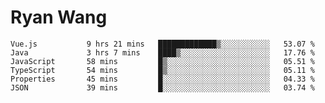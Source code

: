 # Ryan Wang

<!--START_SECTION:waka-->

```text
Vue.js           9 hrs 21 mins   █████████████▒░░░░░░░░░░░   53.07 %
Java             3 hrs 7 mins    ████▒░░░░░░░░░░░░░░░░░░░░   17.76 %
JavaScript       58 mins         █▒░░░░░░░░░░░░░░░░░░░░░░░   05.51 %
TypeScript       54 mins         █▒░░░░░░░░░░░░░░░░░░░░░░░   05.11 %
Properties       45 mins         █░░░░░░░░░░░░░░░░░░░░░░░░   04.33 %
JSON             39 mins         █░░░░░░░░░░░░░░░░░░░░░░░░   03.74 %
```

<!--END_SECTION:waka-->
